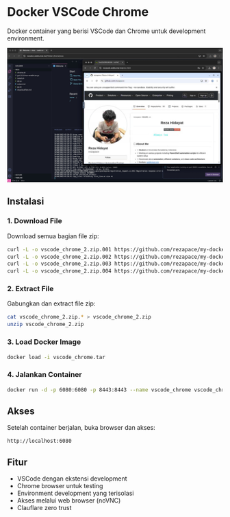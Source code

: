 # Docker VSCode Chrome

Docker container yang berisi VSCode dan Chrome untuk development environment.

![Demo](Demo.jpeg)

## Instalasi

### 1. Download File

Download semua bagian file zip:

```bash
curl -L -o vscode_chrome_2.zip.001 https://github.com/rezapace/my-docker/releases/download/v1.3/vscode_chrome_2.zip.001
curl -L -o vscode_chrome_2.zip.002 https://github.com/rezapace/my-docker/releases/download/v1.3/vscode_chrome_2.zip.002
curl -L -o vscode_chrome_2.zip.003 https://github.com/rezapace/my-docker/releases/download/v1.3/vscode_chrome_2.zip.003
curl -L -o vscode_chrome_2.zip.004 https://github.com/rezapace/my-docker/releases/download/v1.3/vscode_chrome_2.zip.004
```

### 2. Extract File

Gabungkan dan extract file zip:

```bash
cat vscode_chrome_2.zip.* > vscode_chrome_2.zip
unzip vscode_chrome_2.zip
```

### 3. Load Docker Image

```bash
docker load -i vscode_chrome.tar
```

### 4. Jalankan Container

```bash
docker run -d -p 6080:6080 -p 8443:8443 --name vscode_chrome vscode_chrome
```

## Akses

Setelah container berjalan, buka browser dan akses:

```
http://localhost:6080
```

## Fitur

- VSCode dengan ekstensi development
- Chrome browser untuk testing
- Environment development yang terisolasi
- Akses melalui web browser (noVNC)
- Clauflare zero trust